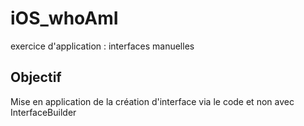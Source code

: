 iOS_whoAmI
==========

exercice d'application : interfaces manuelles


## Objectif #
Mise en application de la création d'interface via le code et non avec InterfaceBuilder